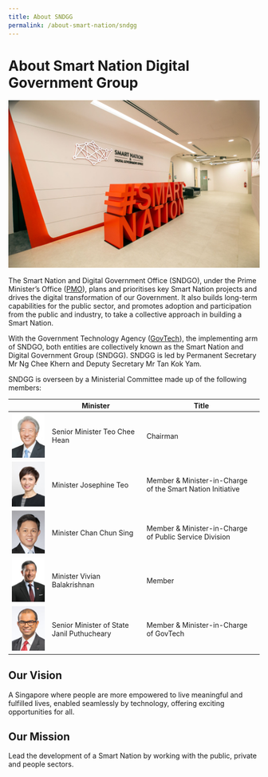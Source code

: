 ```yaml
---
title: About SNDGG
permalink: /about-smart-nation/sndgg
---
```

# About Smart Nation Digital Government Group

![Alt text for image on Isomer site](/images/abt-smart-nation/SNDGO_Office_01.jpg)

The Smart Nation and Digital Government Office (SNDGO), under the Prime Minister’s Office (<a href="https://www.pmo.gov.sg/" target="_blank">PMO</a>), plans and prioritises key Smart Nation projects and drives the digital transformation of our Government. It also builds long-term capabilities for the public sector, and promotes adoption and participation from the public and industry, to take a collective approach in building a Smart Nation.  
  
With the Government Technology Agency (<a href="https://www.tech.gov.sg/" target="_blank">GovTech</a>), the implementing arm of SNDGO, both entities are collectively known as the Smart Nation and Digital Government Group (SNDGG). SNDGG is led by Permanent Secretary Mr Ng Chee Khern and Deputy Secretary Mr Tan Kok Yam.  
  
SNDGG is overseen by a Ministerial Committee made up of the following members:
<br>

|  | **Minister** | **Title** |
| -------- | -------- | -------- |
| ![Alt text for image on Isomer site](/images/abt-smart-nation/Mr-TEO-Chee-Hean.jpg)     | Senior Minister Teo Chee Hean     | Chairman     |
| ![Alt text for image on Isomer site](/images/abt-smart-nation/Mrs-Josephine-TEO.jpg)     | Minister Josephine Teo     | Member & Minister-in-Charge of the Smart Nation Initiative     |
| ![Alt text for image on Isomer site](/images/abt-smart-nation/Mr-CHAN-Chun-Sing.jpg)    | Minister Chan Chun Sing     | Member & Minister-in-Charge of Public Service Division     |
| ![Alt text for image on Isomer site](/images/abt-smart-nation/Dr%20Vivian%20BALAKRISHNAN.png)     | Minister Vivian Balakrishnan    | Member     |
| ![Alt text for image on Isomer site](/images/abt-smart-nation/Dr-Janil.jpg)     | Senior Minister of State Janil Puthucheary    | Member & Minister-in-Charge of GovTech     |




## Our Vision

A Singapore where people are more empowered to live meaningful and fulfilled lives, enabled seamlessly by technology, offering exciting opportunities for all.

## Our Mission

Lead the development of a Smart Nation by working with the public, private and people sectors.